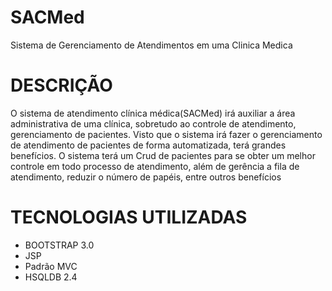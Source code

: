 # SACMed
Sistema de Gerenciamento de Atendimentos em uma Clinica Medica


# DESCRIÇÃO

O sistema de atendimento clínica médica(SACMed) irá auxiliar a área administrativa de uma clínica, sobretudo ao controle de atendimento, gerenciamento de pacientes.
Visto que o sistema irá fazer o gerenciamento de atendimento de pacientes de forma automatizada, terá grandes benefícios.
O sistema terá um Crud de pacientes para se obter um melhor controle em todo processo de atendimento, além de gerência a fila de atendimento, reduzir o número de papéis, entre outros benefícios
   
  
# TECNOLOGIAS UTILIZADAS
   * BOOTSTRAP 3.0
   * JSP
   * Padrão MVC
   * HSQLDB 2.4
